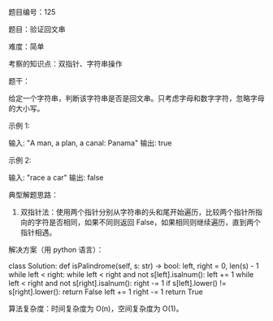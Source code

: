 题目编号：125

题目：验证回文串

难度：简单

考察的知识点：双指针、字符串操作

题干：

给定一个字符串，判断该字符串是否是回文串。只考虑字母和数字字符，忽略字母的大小写。

示例 1:

输入: "A man, a plan, a canal: Panama"
输出: true

示例 2:

输入: "race a car"
输出: false

典型解题思路：

1. 双指针法：使用两个指针分别从字符串的头和尾开始遍历，比较两个指针所指向的字符是否相同，如果不同则返回 False，如果相同则继续遍历，直到两个指针相遇。

解决方案（用 python 语言）：

class Solution:
    def isPalindrome(self, s: str) -> bool:
        left, right = 0, len(s) - 1
        while left < right:
            while left < right and not s[left].isalnum():
                left += 1
            while left < right and not s[right].isalnum():
                right -= 1
            if s[left].lower() != s[right].lower():
                return False
            left += 1
            right -= 1
        return True

算法复杂度：时间复杂度为 O(n)，空间复杂度为 O(1)。